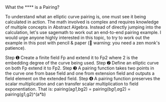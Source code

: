 What the **** is a Pairing?

To understand what an elliptic curve pairing is, one must see it being calculated in action. The math involved is complex and requires knowledge of multiple concepts in Abstract Algebra. Instead of directly jumping into the calculation, let's use sagemath to work out an end-to-end pairing example. I would urge anyone highly interested in this topic, to try to work out the example in this post with pencil & paper (🚫 warning: you need a zen monk's patience).

Step ➊
Create a finite field Fp and extend it to Fp2 where 2 is the embedding degree of the curve being used.
Step ➋ 
Define an elliptic curve on both Fp extend it to Fp2.
Step ➌
A pairing function takes two points in the curve one from base field and one from extension field and outputs a field element on the extended field.
Step ➍
A pairing function preserves the scalar multiplication and can transfer scalar multiplication to field exponentiation. That is: pairing(a*g1,b*g2) = pairing(b*g1,a*g2) = pairing(g1,g2)^(a*b)
